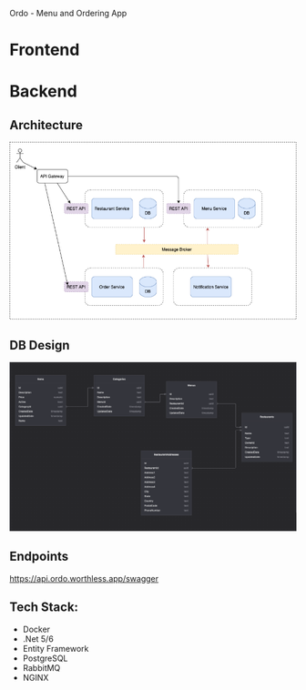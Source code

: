 Ordo - Menu and Ordering App

# Frontend

# Backend

## Architecture

![Alt text](ordo-architecture.drawio.png)

## DB Design

![Db Design](ordo-db-diagram.png)

## Endpoints

https://api.ordo.worthless.app/swagger

## Tech Stack:

- Docker
- .Net 5/6
- Entity Framework
- PostgreSQL
- RabbitMQ
- NGINX
